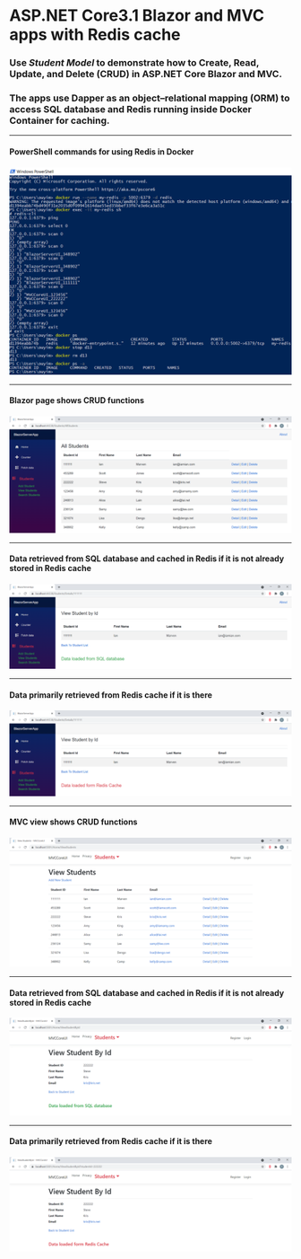 # ASP.NET Core3.1 Blazor and MVC apps with Redis cache
<h3> Use <em>Student Model</em> to demonstrate how to Create, Read, Update, and Delete (CRUD) in ASP.NET Core Blazor and MVC. </h3> 
<h3> The apps use Dapper as an object–relational mapping (ORM) to access SQL database and Redis running inside Docker Container for caching. </h3>

<hr/>
<h4>PowerShell commands for using Redis in Docker<h4/>
<img src="/Images/powershell.png" >
  

<hr/>
<h4>Blazor page shows CRUD functions<h4/>
<img src="/Images/blazor.png" >
  
  
<hr/>
<h4>Data retrieved from SQL database and cached in Redis if it is not already stored in Redis cache<h4/>
<img src="/Images/blazor_sql.png" >
  

<hr/>
<h4>Data primarily retrieved from Redis cache if it is there<h4/>
<img src="/Images/blazor_redis.png" >
  
  
<hr/>
<h4>MVC view shows CRUD functions<h4/>
<img src="/Images/mvc.png" >
  
  
<hr/>
<h4>Data retrieved from SQL database and cached in Redis if it is not already stored in Redis cache<h4/>
<img src="/Images/mvc_sql.png" >
  

<hr/>
<h4>Data primarily retrieved from Redis cache if it is there<h4/>
<img src="/Images/mvc_redis.png" >
